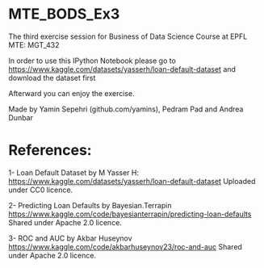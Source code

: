 # MTE_BODS_Ex3
The third exercise session for Business of Data Science Course at EPFL MTE: MGT_432

In order to use this IPython Notebook please go to https://www.kaggle.com/datasets/yasserh/loan-default-dataset
and download the dataset first

Afterward you can enjoy the exercise.

Made by Yamin Sepehri (github.com/yamins), Pedram Pad and Andrea Dunbar

# References:
1- Loan Default Dataset by M Yasser H: https://www.kaggle.com/datasets/yasserh/loan-default-dataset Uploaded under CC0 licence.

2- Predicting Loan Defaults by Bayesian.Terrapin https://www.kaggle.com/code/bayesianterrapin/predicting-loan-defaults Shared under Apache 2.0 licence.

3- ROC and AUC by Akbar Huseynov https://www.kaggle.com/code/akbarhuseynov23/roc-and-auc Shared under Apache 2.0 licence.
